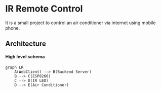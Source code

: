 # IR Remote Control 

It is a small project to control an air conditioner via internet using mobile phone.

## Architecture

#### High level schema

```mermaid
graph LR
    A(WebClient) --> B(Backend Server)
    B --> C(ESP8266)
    C --> D(IR LED)
    D --> E(Air Conditioner)
```
